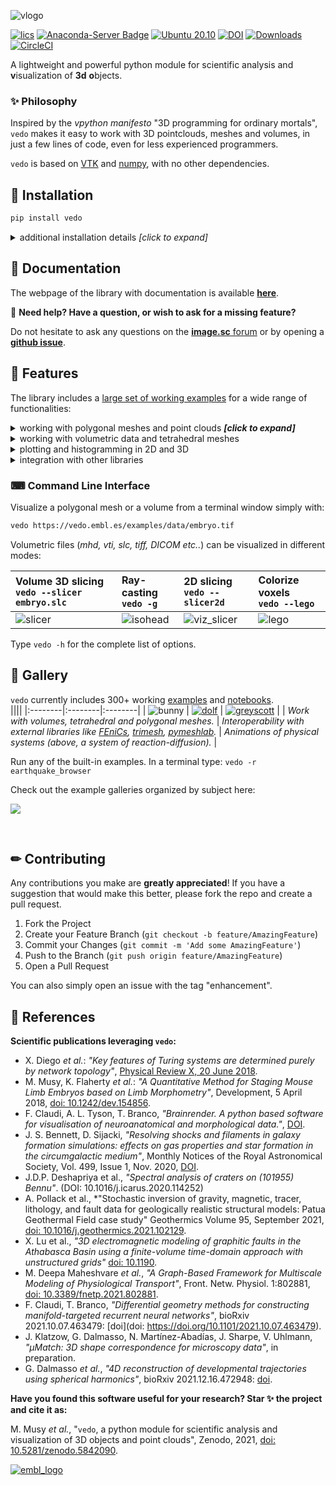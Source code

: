 
![vlogo](https://user-images.githubusercontent.com/32848391/110344277-9bc20700-802d-11eb-8c0d-2e97226a9a32.png)


[![lics](https://img.shields.io/badge/license-MIT-blue.svg)](https://en.wikipedia.org/wiki/MIT_License)
[![Anaconda-Server Badge](https://anaconda.org/conda-forge/vedo/badges/version.svg)](https://anaconda.org/conda-forge/vedo)
[![Ubuntu 20.10](https://repology.org/badge/version-for-repo/ubuntu_22_04/vedo.svg)](https://repology.org/project/vedo/versions)
[![DOI](https://zenodo.org/badge/DOI/10.5281/zenodo.5842090.svg)](https://doi.org/10.5281/zenodo.5842090)
[![Downloads](https://pepy.tech/badge/vedo)](https://pepy.tech/project/vedo)
[![CircleCI](https://circleci.com/gh/marcomusy/vedo.svg?style=svg)](https://circleci.com/gh/marcomusy/vedo)


A lightweight and powerful python module
for scientific analysis and **v**isualization of **3d** **o**bjects.<br>


### ✨  Philosophy
Inspired by the *vpython* *manifesto* "3D programming for ordinary mortals",
`vedo` makes it easy to work with 3D pointclouds, meshes and volumes,
in just a few lines of code, even for less experienced programmers.

`vedo` is based on [VTK](https://www.vtk.org/) and [numpy](http://www.numpy.org/),
with no other dependencies.


## 💾  Installation
```bash
pip install vedo
```

<details>
<summary>additional installation details <i>[click to expand]</i> </summary>

- To install the latest _dev_ version of `vedo`: <br>
`pip install -U git+https://github.com/marcomusy/vedo.git`

- To install from the conda-forge channel: <br>
`conda install -c conda-forge vedo`

- Sometimes an older version of VTK can yield better visualizations with transparent objects,
to install it use: `pip install vtk==8.1.2` (if available on your system).

- To use in jupyter notebooks use function `vedo.embedWindow()`, you may want to install `k3d` with:<br>
`pip install k3d==2.7.4`


</details>


## 📙  Documentation
The webpage of the library with documentation is available [**here**](https://vedo.embl.es).

📌 **Need help? Have a question, or wish to ask for a missing feature?**

Do not hesitate to ask any questions on the [**image.sc** forum](https://forum.image.sc/)
or by opening a [**github issue**](https://github.com/marcomusy/vedo/issues).


## 🎨  Features
The library includes a [large set of working examples](https://github.com/marcomusy/vedo/tree/master/examples)
for a wide range of functionalities:

<details>
<summary>working with polygonal meshes and point clouds <i><b>[click to expand]</b></i> </summary>
<i>

- Import meshes from VTK format, STL, Wavefront OBJ, 3DS, Dolfin-XML, Neutral, GMSH, OFF, PCD (PointCloud),
- Export meshes as ASCII or binary to VTK, STL, OBJ, PLY ... formats.
- Analysis tools like Moving Least Squares, mesh morphing and more..
- Tools to visualize and edit meshes (cutting a mesh with another mesh, slicing, normalizing, moving vertex positions, etc..).
- Split mesh based on surface connectivity. Extract the largest connected area.
- Calculate areas, volumes, center of mass, average sizes etc.
- Calculate vertex and face normals, curvatures, feature edges. Fill mesh holes.
- Subdivide faces of a mesh, increasing the number of vertex points. Mesh simplification.
- Coloring and thresholding of meshes based on associated scalar or vectorial data.
- Point-surface operations: find nearest points, determine if a point lies inside or outside of a mesh.
- Create primitive shapes: spheres, arrows, cubes, torus, ellipsoids...
- Generate glyphs (associate a mesh to every vertex of a source mesh).
- Create animations easily by just setting the position of the displayed objects in the 3D scene. Add trailing lines and shadows to moving objects is supported.
- Straightforward support for multiple sync-ed or independent renderers in  the same window.
- Registration (alignment) of meshes with different techniques.
- Mesh smoothing.
- Delaunay triangulation in 2D and 3D.
- Generate meshes by joining nearby lines in space.
- Find the closest path from one point to another, traveling along the edges of a mesh.
- Find the intersection of a mesh with lines, planes or other meshes.
- Interpolate scalar and vectorial fields with Radial Basis Functions and Thin Plate Splines.
- Add sliders and buttons to interact with the scene and the individual objects.
- Visualization of tensors.
- Analysis of Point Clouds:
- Moving Least Squares smoothing of 2D, 3D and 4D clouds
- Fit lines, planes, spheres and ellipsoids in space
- Identify outliers in a distribution of points
- Decimate a cloud to a uniform distribution.

</i>
</details>

<details>
<summary>working with volumetric data and tetrahedral meshes</summary>
<i>

- Import data from VTK format volumetric TIFF stacks, DICOM, SLC, MHD and more
- Import 2D images as PNG, JPEG, BMP
- Isosurfacing of volumes
- Composite and maximum projection volumetric rendering
- Generate volumetric signed-distance data from an input surface mesh
- Probe volumes with lines and planes
- Generate stream-lines and stream-tubes from vectorial fields
- Slice and crop volumes
- Support for other volumetric structures (structured and grid data)

</i>
</details>

<details>
<summary>plotting and histogramming in 2D and 3D</summary>
<i>

- Polygonal 3D text rendering with Latex-like syntax and unicode characters, with 14 different fonts.
- Fully customizable axis styles
- donut plots and pie charts
- Scatter plots in 2D and 3D
- Surface function plotting
- 1D customizable histograms
- 2D hexagonal histograms
- Polar plots, spherical plots and histogramming
- Draw latex-formatted formulas in the rendering window.
- Quiver, violin, whisker and stream-line plots
- Graphical markers analogous to matplotlib

</i>
</details>

<details>
<summary>integration with other libraries</summary>
<i>

- Integration with the [Qt5](https://www.qt.io/) framework.
- Support for [FEniCS/Dolfin](https://fenicsproject.org/) platform for visualization of PDE/FEM solutions.
- Interoperability with the [trimesh](https://trimsh.org/), [pyvista](https://github.com/pyvista/pyvista) and [pymeshlab](https://github.com/cnr-isti-vclab/PyMeshLab) libraries.
- Export 3D scenes and embed them into a [web page](https://vedo.embl.es/examples/fenics_elasticity.html).
- Embed 3D scenes in *jupyter* notebooks with [K3D](https://github.com/K3D-tools/K3D-jupyter) (can export an interactive 3D-snapshot page [here](https://vedo.embl.es/examples/geo_scene.html)).

</i>
</details>


### ⌨  Command Line Interface
Visualize a polygonal mesh or a volume from a terminal window simply with:
```bash
vedo https://vedo.embl.es/examples/data/embryo.tif
```
Volumetric files (_mhd, vti, slc, tiff, DICOM etc.._) can be visualized in different modes:

|Volume 3D slicing<br>`vedo --slicer embryo.slc`| Ray-casting<br>`vedo -g`| 2D slicing<br>`vedo --slicer2d`| Colorize voxels<br>`vedo --lego`|
|:--------|:-----|:--------|:-----|
| ![slicer](https://user-images.githubusercontent.com/32848391/80292484-50757180-8757-11ea-841f-2c0c5fe2c3b4.jpg)|![isohead](https://user-images.githubusercontent.com/32848391/58336107-5a09a180-7e43-11e9-8c4e-b50e4e95ae71.gif)|![viz_slicer](https://user-images.githubusercontent.com/32848391/90966778-fc955200-e4d6-11ea-8e29-215f7aea3860.png)  |![lego](https://user-images.githubusercontent.com/32848391/56969949-71b47980-6b66-11e9-8251-4bbdb275cb22.jpg) |

Type `vedo -h` for the complete list of options.<br>

## 🐾  Gallery
`vedo` currently includes 300+ working [examples](https://github.com/marcomusy/vedo/tree/master/examples) and [notebooks](https://github.com/marcomusy/vedo/tree/master/examples/notebooks). <br>
||||
|:--------|:--------|:--------|
| ![bunny](https://user-images.githubusercontent.com/32848391/133623000-8ed0457c-0725-441c-93e1-ea08829e98fb.jpg)  | [![dolf](https://user-images.githubusercontent.com/32848391/58368591-8b3fab80-7eef-11e9-882f-8b8eaef43567.gif)](https://vedo.embl.es/content/vedo/dolfin.html)  | [![greyscott](https://user-images.githubusercontent.com/32848391/80291855-87e11f80-8751-11ea-9428-12e193a2a66e.gif)](https://github.com/marcomusy/vedo/tree/master/examples/simulations/grayscott.py)  |
| *Work with volumes, tetrahedral and polygonal meshes.* |   *Interoperability with external libraries like [FEniCs](https://fenicsproject.org/), [trimesh](https://trimsh.org/), [pymeshlab](https://github.com/cnr-isti-vclab/PyMeshLab).*  |  *Animations of physical systems (above, a system of reaction-diffusion).* |

Run any of the built-in examples. In a terminal type: `vedo -r earthquake_browser`

Check out the example galleries organized by subject here:

<a href="https://vedo.embl.es/#gallery" target="_blank">

![](https://user-images.githubusercontent.com/32848391/104370203-d1aba900-551e-11eb-876c-41e0961fcdb5.jpg)

</a>
<br>

## ✏  Contributing

Any contributions you make are **greatly appreciated**!
If you have a suggestion that would make this better, please fork the repo and create a pull request.

1. Fork the Project
2. Create your Feature Branch (`git checkout -b feature/AmazingFeature`)
3. Commit your Changes (`git commit -m 'Add some AmazingFeature'`)
4. Push to the Branch (`git push origin feature/AmazingFeature`)
5. Open a Pull Request

You can also simply open an issue with the tag "enhancement".



## 📜  References

**Scientific publications leveraging `vedo`:**

- X. Diego *et al.*:
*"Key features of Turing systems are determined purely by network topology"*,
[Physical Review X, 20 June 2018](https://journals.aps.org/prx/abstract/10.1103/PhysRevX.8.021071).
- M. Musy, K. Flaherty *et al.*:
*"A Quantitative Method for Staging Mouse Limb Embryos based on Limb Morphometry"*,
Development, 5 April 2018, [doi: 10.1242/dev.154856](http://dev.biologists.org/content/145/7/dev154856).
- F. Claudi, A. L. Tyson, T. Branco, *"Brainrender. A python based software for visualisation of neuroanatomical and morphological data."*,
 [DOI](https://doi.org/10.1101/2020.02.23.961748).
- J. S. Bennett, D. Sijacki, *"Resolving shocks and filaments in galaxy formation
                simulations: effects on gas properties and star formation in the circumgalactic medium"*,
                Monthly Notices of the Royal Astronomical Society, Vol. 499, Issue 1, Nov. 2020, <a href="https://doi.org/10.1093/mnras/staa2835">DOI</a>.
- J.D.P. Deshapriya et al., *"Spectral analysis of craters on (101955) Bennu"*. (DOI: 10.1016/j.icarus.2020.114252)
- A. Pollack et al., *"Stochastic inversion of gravity, magnetic, tracer, lithology, and fault data for geologically realistic structural models: Patua Geothermal Field case study"</i>
                Geothermics Volume 95, September 2021, [doi: 10.1016/j.geothermics.2021.102129](https://doi.org/10.1016/j.geothermics.2021.102129).
- X. Lu et al., *"3D electromagnetic modeling of graphitic faults in the Athabasca
 Basin using a finite-volume time-domain approach with unstructured grids"*
[doi: 10.1190](https://doi.org/10.1190/geo2020-0657.1).
- M. Deepa Maheshvare *et al.*, *"A Graph-Based Framework for Multiscale Modeling of Physiological Transport"*,
Front. Netw. Physiol. 1:802881, [doi: 10.3389/fnetp.2021.802881](https://www.frontiersin.org/articles/10.3389/fnetp.2021.802881/full).
- F. Claudi, T. Branco, *"Differential geometry methods for constructing manifold-targeted recurrent neural networks"*,
 bioRxiv 2021.10.07.463479: [doi](doi: https://doi.org/10.1101/2021.10.07.463479).
- J. Klatzow, G. Dalmasso, N. Martínez-Abadías, J. Sharpe, V. Uhlmann,
                *"µMatch: 3D shape correspondence for microscopy data"*, in preparation.
- G. Dalmasso *et al.*, *"4D reconstruction of developmental trajectories using spherical harmonics"*,
bioRxiv 2021.12.16.472948: [doi](https://doi.org/10.1101/2021.12.16.472948).

**Have you found this software useful for your research? Star ✨ the project and cite it as:**

M. Musy  <em>et al.</em>,
"<code>vedo</code>, a python module for scientific analysis and visualization of 3D objects and point clouds",
Zenodo, 2021, <a href="https://doi.org/10.5281/zenodo.5842090">doi: 10.5281/zenodo.5842090</a>.


[![embl_logo](https://user-images.githubusercontent.com/32848391/58046204-e9157180-7b44-11e9-81c9-e916cdf9ba84.gif)](https://www.embl.es)


